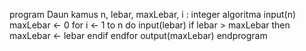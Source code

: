 program Daun
kamus
    n, lebar, maxLebar, i : integer
algoritma
    input(n)
    maxLebar <- 0
    for i <- 1 to n do
        input(lebar)
        if lebar > maxLebar then
            maxLebar <- lebar
        endif
    endfor
    output(maxLebar)
endprogram